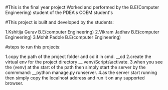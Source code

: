 #This is the final year project Worked and performed by the B.E(Computer Engineering)
student of the PDEA's COEM student's 

#This project is built and developed by the students:

1.Kshitija Gurav    B.E(computer Engineering)
2.Vikram Jadhav     B.E(computer Engineering)
3.Mohit Padole      B.E(computer Engineering)

#steps to run this projects:

1.copy the path of the project folder and cd it in cmd. 
__cd <path of the folder>
2.create the virtual env for the project directory 
__<path of the folder> venv\Scripts\activate.
3.when you see the (venv) at the start of the path then simply start the server by the commmand:
__python manage.py runserver.
4.as the server start running then simply copy the localhost address and run it on any supported browser.




